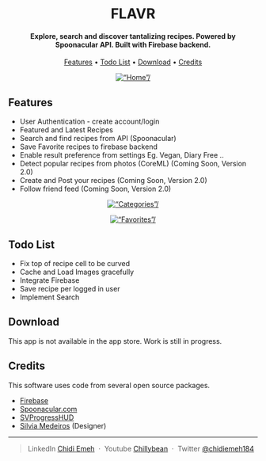 <h1 align="center">
 FLAVR
</h1>

<h4 align="center"> Explore, search and discover tantalizing recipes. Powered by Spoonacular API. Built with Firebase backend.</h4>

<p align="center">
  <a href="#key-features">Features</a> •
  <a href=“#to-do-list”>Todo List</a> •
  <a href="#download">Download</a> •
  <a href="#credits">Credits</a> 
</p>


<p align="center">
	<a href="http://g.recordit.co/lNcMxIYZCN.gif"><img src="http://g.recordit.co/lNcMxIYZCN.gif" title=“Home”/></a>
</p>


## Features

* User Authentication - create account/login
* Featured and Latest Recipes
* Search and find recipes from API (Spoonacular)
* Save Favorite recipes to firebase backend
* Enable result preference from settings Eg. Vegan, Diary Free .. 
* Detect popular recipes from photos (CoreML) (Coming Soon, Version 2.0)
* Create and Post your recipes (Coming Soon, Version 2.0)
* Follow friend feed (Coming Soon, Version 2.0)


<p align="center">
	<a href="http://g.recordit.co/wvdTMH5oU4.gif"><img src="http://g.recordit.co/wvdTMH5oU4.gif" title=“Categories”/></a>
</p>
<p align="center">
	<a href="http://g.recordit.co/FHKkLsxNag.gif"><img src="http://g.recordit.co/FHKkLsxNag.gif" title=“Favorites”/></a>
</p>


## Todo List

* Fix top of recipe cell to be curved
* Cache and Load Images gracefully
* Integrate Firebase 
* Save recipe per logged in user
* Implement Search



## Download

This app is not available in the app store. Work is still in progress.


## Credits

This software uses code from several open source packages.

- [Firebase](https://firebase.google.com)
- [Spoonacular.com](https://spoonacular.com/food-api)
- [SVProgressHUD](https://github.com/SVProgressHUD)
- [Silvia Medeiros](https://dribbble.com/silviacm) (Designer)


---

> LinkedIn [Chidi Emeh](https://www.linkedin.com/in/chidi-emeh-2307359a/) &nbsp;&middot;&nbsp;
> Youtube [Chillybean](https://www.youtube.com/channel/UC4gJhJti278cbnlkntvX79Q) &nbsp;&middot;&nbsp;
> Twitter [@chidiemeh184](https://twitter.com/chidiemeh184)










